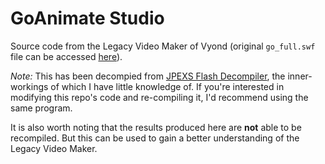# GoAnimate Studio

Source code from the Legacy Video Maker of Vyond (original `go_full.swf` file can be accessed [here](https://goanimate-wrapper.github.io/GoAnimate-Assets/animation/414827163ad4eb60/go_full.swf)).

_Note:_ This has been decompied from [JPEXS Flash Decompiler](https://github.com/jindrapetrik/jpexs-decompiler/releases/tag/version11.2.0), the inner-workings of which I have little knowledge of. If you're interested in modifying this repo's code and re-compiling it, I'd recommend using the same program.

It is also worth noting that the results produced here are **not** able to be recompiled. But this can be used to gain a better understanding of the Legacy Video Maker.
